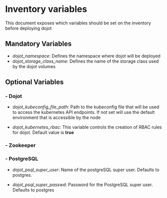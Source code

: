 # Inventory variables

This document exposes which variables should be set on the inventory
before deploying dojot

## Mandatory Variables

* *dojot_namespace*: Defines the namespace where dojot will be deployed
* *dojot_storage_class_name*: Defines the name of the storage class used by the dojot volumes

## Optional Variables

### - Dojot

* *dojot_kubeconfig_file_path*: Path to the kubeconfig file that will be used to
 access the kubernetes API endpoints. If not set will use the default
 environment that is accessible by the node

* *dojot_kubernetes_rbac*: This variable controls the creation of RBAC
 rules for dojot. Default value is **true**

### - Zookeeper

<!-- TODO: Add zk variables -->

### - PostgreSQL

* *dojot_psql_super_user*: Name of the postgreSQL super user.
 Defaults to postgres.

* *dojot_psql_super_passwd*: Password for the PostgreSQL super user.
 Defaults to postgres